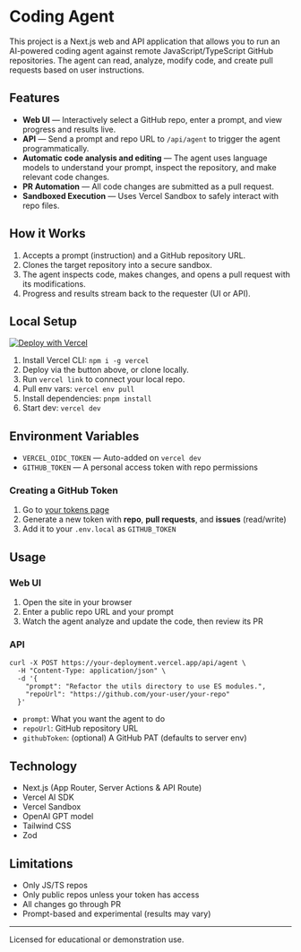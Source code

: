 # Coding Agent

This project is a Next.js web and API application that allows you to run an AI-powered coding agent against remote JavaScript/TypeScript GitHub repositories. The agent can read, analyze, modify code, and create pull requests based on user instructions.

## Features

- **Web UI** — Interactively select a GitHub repo, enter a prompt, and view progress and results live.
- **API** — Send a prompt and repo URL to `/api/agent` to trigger the agent programmatically.
- **Automatic code analysis and editing** — The agent uses language models to understand your prompt, inspect the repository, and make relevant code changes.
- **PR Automation** — All code changes are submitted as a pull request.
- **Sandboxed Execution** — Uses Vercel Sandbox to safely interact with repo files.

## How it Works

1. Accepts a prompt (instruction) and a GitHub repository URL.
2. Clones the target repository into a secure sandbox.
3. The agent inspects code, makes changes, and opens a pull request with its modifications.
4. Progress and results stream back to the requester (UI or API).

## Local Setup

[![Deploy with Vercel](https://vercel.com/button)](https://vercel.com/new/clone?repository-url=https%3A%2F%2Fgithub.com%2Fvercel-labs%2Fship-25-agents-workshop-starter)

1. Install Vercel CLI: `npm i -g vercel`
2. Deploy via the button above, or clone locally.
3. Run `vercel link` to connect your local repo.
4. Pull env vars: `vercel env pull`
5. Install dependencies: `pnpm install`
6. Start dev: `vercel dev`

## Environment Variables

- `VERCEL_OIDC_TOKEN` — Auto-added on `vercel dev`
- `GITHUB_TOKEN` — A personal access token with repo permissions

### Creating a GitHub Token

1. Go to [your tokens page](https://github.com/settings/personal-access-tokens)
2. Generate a new token with **repo**, **pull requests**, and **issues** (read/write)
3. Add it to your `.env.local` as `GITHUB_TOKEN`

## Usage

### Web UI

1. Open the site in your browser
2. Enter a public repo URL and your prompt
3. Watch the agent analyze and update the code, then review its PR

### API

```
curl -X POST https://your-deployment.vercel.app/api/agent \
  -H "Content-Type: application/json" \
  -d '{
    "prompt": "Refactor the utils directory to use ES modules.",
    "repoUrl": "https://github.com/your-user/your-repo"
  }'
```

- `prompt`: What you want the agent to do
- `repoUrl`: GitHub repository URL
- `githubToken`: (optional) A GitHub PAT (defaults to server env)

## Technology

- Next.js (App Router, Server Actions & API Route)
- Vercel AI SDK
- Vercel Sandbox
- OpenAI GPT model
- Tailwind CSS
- Zod

## Limitations

- Only JS/TS repos
- Only public repos unless your token has access
- All changes go through PR
- Prompt-based and experimental (results may vary)

---

Licensed for educational or demonstration use.